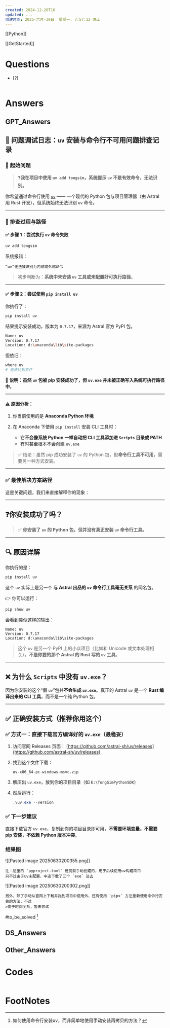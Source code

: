 ```yaml
---
created: 2024-12-20T16
updated: ...
创建时间: 2025-六月-30日  星期一, 7:57:12 晚上
---
```

[[Python]]


[[GetStarted]]
# Questions

- [?] 

```python

```

# Answers

## GPT_Answers

## 📝 问题调试日志：`uv` 安装与命令行不可用问题排查记录

### 🧩 起始问题

> ❓**我在项目中使用 `uv add tongsim`，系统提示 `uv` 不是有效命令，无法识别。**

你希望通过命令行使用 [`uv`](https://github.com/astral-sh/uv) —— 一个现代的 Python 包与项目管理器（由 Astral 用 Rust 开发），但系统始终无法识别 `uv` 命令。

---

### 🧭 排查过程与路径

#### ✅ 步骤 1：尝试执行 `uv` 命令失败

```bash
uv add tongsim
```

系统报错：

```
“uv”无法被识别为内部或外部命令
```

> 初步判断为：**系统中未安装 `uv` 工具或未配置好可执行路径**。

---

#### ✅ 步骤 2：尝试使用 `pip install uv`

你执行了：

```bash
pip install uv
```

结果提示安装成功，版本为 `0.7.17`，来源为 Astral 官方 PyPI 包。

```bash
Name: uv
Version: 0.7.17
Location: d:\anaconda\lib\site-packages
```

但依旧：

```bash
where uv
# 无法找到文件
```

📌 **说明：虽然 `uv` 包被 pip 安装成功了，但 `uv.exe` 并未被正确写入系统可执行路径中**。

---

#### ⚠️ 原因分析：

1. 你当前使用的是 **Anaconda Python 环境**
2. 在 Anaconda 下使用 `pip install` 安装 CLI 工具时：

   * 它**不会像系统 Python 一样自动把 CLI 工具添加进 `Scripts` 目录或 PATH**
   * 有时甚至根本不会创建 `uv.exe`

> ✅ 结论：虽然 pip 成功安装了 `uv` 的 Python 包，但**命令行工具不可用**，需要另一种方式安装。

---

### ✅ 最佳解决方案路径
这是关键问题，我们来直接解释你的现象：

---

## ❓你安装成功了吗？

> ✅ **你安装了 `uv` 的 Python 包，但并没有真正安装 `uv` 命令行工具。**

---

## 🔍 原因详解

你执行的是：

```bash
pip install uv
```

这个 `uv` 实际上是另一个 **与 Astral 出品的 `uv` 命令行工具毫无关系** 的同名包。

👉 你可以运行：

```bash
pip show uv
```

会看到类似这样的输出：

```
Name: uv
Version: 0.7.17
Location: d:\anaconda\lib\site-packages
```

> 这个 `uv` 是另一个 PyPI 上的小众项目（比如和 Unicode 或文本处理相关），**不是你要的那个 Astral 的 Rust 写的 `uv` 工具**。

---

## ❌ 为什么 `Scripts` 中没有 `uv.exe`？

因为你安装的这个“假 `uv`”包并**不会生成 `uv.exe`**。真正的 Astral `uv` 是一个 **Rust 编译出来的 CLI 工具**，而不是一个纯 Python 包。

---

## ✅ 正确安装方式（推荐你用这个）

### ✅ 方式一：直接下载官方编译好的 `uv.exe`（最稳妥）

1. 访问官网 Releases 页面：
   [https://github.com/astral-sh/uv/releases](https://github.com/astral-sh/uv/releases)

2. 找到这个文件下载：

   ```
   uv-x86_64-pc-windows-msvc.zip
   ```

 

3. 解压出 `uv.exe`，放到你的项目目录（如 `E:\TongSimPythonSDK`）

4. 然后运行：

   ```powershell
   .\uv.exe --version
   ```

### ✅ 下一步建议

直接下载官方 `uv.exe`，复制到你的项目目录即可用，**不需要环境变量，不需要 pip 安装，不依赖 Python 版本冲突**。

### 结果图
![[Pasted image 20250630200355.png]]

```ad-tip
注：这里的 `pyproject.toml` 是提前手动创建的，用于后续使用uv构建项目
只不过由于uv未配置，中途下载了三个 `exe` 进去
```

![[Pasted image 20250630200302.png]]




```ad-tip
另外，除了手动从官网上下载并拖到项目中使用外，还有使用 `pipx` 方法重新使用命令行安装的方法，不过
>由于时间关系，暂未尝试
```

#to_be_solved [^1]

## DS_Answers


## Other_Answers


# Codes

```python

```


# FootNotes

[^1]: 如何使用命令行安装uv，而非简单地使用手动安装再拷贝的方法？